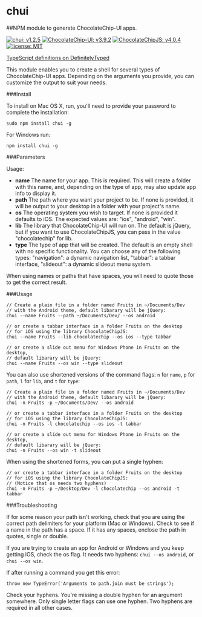 # chui

##NPM module to generate ChocolateChip-UI apps.

[![chui: v1.2.5](http://chocolatechip-ui.com/images/badges/Chui.svg)]() [![ChocolateChip-UI: v3.9.2](http://chocolatechip-ui.com/images/badges/ChocolateChipUI.svg)]() [![ChocolateChipJS: v4.0.4](http://chocolatechip-ui.com/images/badges/ChocolateChipJS.svg)]() [![license: MIT](http://chocolatechip-ui.com/images/badges/license.svg)]()

[TypeScript definitions on DefinitelyTyped](http://definitelytyped.org)

This module enables you to create a shell for several types of ChocolateChip-UI apps. Depending on the arguments you provide, you can customize the output to suit your needs.

###Install

To install on Mac OS X, run, you'll need to provide your password to complete the installation:


```
sudo npm install chui -g
```

For Windows run:


```
npm install chui -g
```

###Parameters

Usage:

- **name** The name for your app. This is required. This will create a folder with this name, and, depending on the type of app, may also update app info to display it.
- **path** The path where you want your project to be. If none is provided, it will be output to your desktop in a folder with your project's name.
- **os** The operating system you wish to target. If none is provided it defaults to iOS. The expected values are: "ios", "android", "win".
- **lib** The library that ChocolateChip-UI will run on. The default is jQuery, but if you want to use ChocolateChipJS, you can pass in the value "chocolatechip" for lib.
- **type** The type of app that will be created. The default is an empty shell with no specific functionality. You can choose any of the following types: "navigation": a dynamic navigation list, "tabbar": a tabbar interface, "slideout": a dynamic slideout menu system.

When using names or paths that have spaces, you will need to quote those to get the correct result.

###Usage


```
// Create a plain file in a folder named Fruits in ~/Documents/Dev 
// with the Android theme, default libarary will be jQuery:
chui --name Fruits --path ~/Documents/Dev/ --os android 

// or create a tabbar interface in a folder Fruits on the desktop 
// for iOS using the library ChocolateChipJS:
chui --name Fruits --lib chocolatechip --os ios --type tabbar

// or create a slide out menu for Windows Phone in Fruits on the desktop, 
// default libarary will be jQuery:
chui --name Fruits --os win --type slideout
```

You can also use shortened versions of the command flags: <code>n</code> for <code>name</code>, <code>p</code></code> for <code>path</code>, <code>l</code> for <code>lib</code>, and <code>t</code> for <code>type</code>:


```
// Create a plain file in a folder named Fruits in ~/Documents/Dev 
// with the Android theme, default libarary will be jQuery:
chui -n Fruits -p ~/Documents/Dev/ --os android 

// or create a tabbar interface in a folder Fruits on the desktop 
// for iOS using the library ChocolateChipJS:
chui -n Fruits -l chocolatechip --os ios -t tabbar

// or create a slide out menu for Windows Phone in Fruits on the desktop, 
// default libarary will be jQuery:
chui -n Fruits --os win -t slideout
```

When using the shortened forms, you can put a single hyphen:


```
// or create a tabbar interface in a folder Fruits on the desktop 
// for iOS using the library ChocolateChipJS:
// (Notice that os needs two hyphens)
chui -n Fruits -p ~/Desktop/Dev -l chocolatechip --os android -t tabbar
```

###Troubleshooting

If for some reason your path isn't working, check that you are using the correct path delimiters for your platform (Mac or Windows). Check to see if a name in the path has a space. If it has any spaces, enclose the path in quotes, single or double.

If you are trying to create an app for Android or Windows and you keep getting iOS, check the os flag. It needs two hyphens: ```chui --os android```, or ```chui --os win```.

If after running a command you get this error:

```
throw new TypeError('Arguments to path.join must be strings');
```
Check your hyphens. You're missing a double hyphen for an argument somewhere. Only single letter flags can use one hyphen. Two hyphens are required in all other cases.

